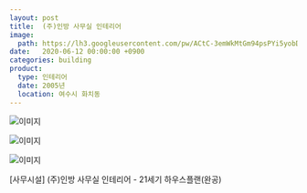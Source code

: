 ```yaml
---
layout: post
title:  (주)인방 사무실 인테리어
image: 
  path: https://lh3.googleusercontent.com/pw/ACtC-3emWkMtGm94psPYi5yobD34b6x9hloMN_vVzxtrS31u_tpraEGFocnEbosDZf5ILx1nE9CgYz9oUYftl9lTMQD4QwsxztRTqWg7mywbZ6rvdX2eC1XHby7AxMiXP59Q_O_7EhlfIr0VTKKG-vnECOTu=w500-h375-no?authuser=0
date:   2020-06-12 00:00:00 +0900
categories: building
product: 
  type: 인테리어
  date: 2005년
  location: 여수시 화치동
---
```


![이미지](https://lh3.googleusercontent.com/pw/ACtC-3emWkMtGm94psPYi5yobD34b6x9hloMN_vVzxtrS31u_tpraEGFocnEbosDZf5ILx1nE9CgYz9oUYftl9lTMQD4QwsxztRTqWg7mywbZ6rvdX2eC1XHby7AxMiXP59Q_O_7EhlfIr0VTKKG-vnECOTu=w500-h375-no?authuser=0)

![이미지](https://lh3.googleusercontent.com/pw/ACtC-3cS6enJbPW3AMXLJE4wkZwOA8OlVe7L5oH5l-K2bS3ZXsi4nvMCSyOMpkzlAxdjgHzUTWisT3vnLServETupHtgnYnSgkZELjsV1ks5EJaGyW6cAgJMWV1kMjIoDg67aCoh8SnUf4IYDkZu55iZhyj6=w500-h375-no?authuser=0)

![이미지](https://lh3.googleusercontent.com/pw/ACtC-3fiv609WlvvHw9RSHPb5hnTeKk6KKEJfHOqu7nHhrR9Lp8JRxrdJOGL6wQqhxVmbfLDa2XR7n3Zt_axOsMtDQ-DjnTXSA4AxnqI1XZPTzuXPryK1yZfppRfXoiDT-Vzzy4wT-5uCUiNWBvGfPRYKRVK=w500-h375-no?authuser=0)

[사무시설] (주)인방 사무실 인테리어 - 21세기 하우스플랜(완공)